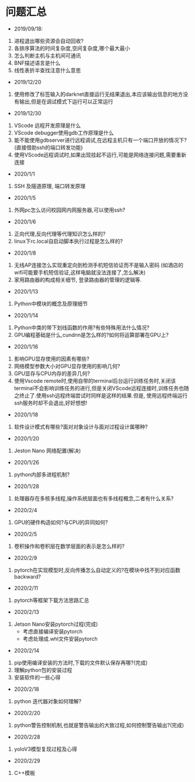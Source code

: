 
# 问题汇总

* 2019/09/18:

1. 进程退出哪些资源会自动回收?
2. 各排序算法的时间复杂度,空间复杂度,哪个最大最小
3. 怎么判断主机与主机间可通讯
4. BNF描述语言是什么
5. 线性表折半查找注意什么意思

* 2019/12/20

1. 使用修改了标签输入的darknet直接运行无结果退出,本应该输出信息的地方没有输出,但是在调试模式下运行可以正常运行

* 2019/12/30

1. VScode 远程开发原理是什么
2. VScode debugger使用gdb工作原理是什么
3. 能不能使用gdbserver进行远程调试,在远程主机只有一个端口开放的情况下?(直接借助ssh的端口转发功能)
4. 使用VScode远程调试时,如果出现挂起不运行,可能是网络连接问题,需要重新连接

* 2020/1/1

1. SSH 及隧道原理, 端口转发原理

* 2020/1/5

1. 外网pc怎么访问校园网内网服务器,可以使用ssh?

* 2020/1/6

1. 正向代理,反向代理等代理知识怎么样的?
2. linux下rc.local自启动脚本执行过程是怎么样的?

* 2020/1/8

1. 无线AP连接怎么实现重定向到检测手机短信验证而不是输入密码 (如酒店的wifi可能要手机短信验证,这样电脑就没法连接了,怎么解决)
2. 家用路由器的构成相关细节, 登录路由器的管理的逻辑等.

* 2020/1/13

1. Python中模块的概念及原理细节

* 2020/1/14

1. Python中类的带下划线函数的作用?有些特殊用法什么情况?
2. GPU编程基础是什么,cundnn是怎么样的?如何将运算部署在GPU上?

* 2020/1/16

1. 影响GPU显存使用的因素有哪些?
2. 网络模型参数大小对GPU显存使用的影响几何?
3. GPU显存与CPU内存的差异几何?
4. 使用Vscode remote时,使用自带的terminal后台运行训练任务时,关闭该terminal不会影响训练任务的进行,但是关闭VScode远程连接时,训练任务也随之终止了.使用ssh远程终端尝试时同样是这样的结果.但是, 使用远程终端运行ssh服务时却不会退出,好好想想!

* 2020/1/18

1. 软件设计模式有哪些?面对对象设计与面对过程设计属哪种?

* 2020/1/20

1. Jeston Nano 网络配置(解决)

* 2020/1/26

1. python内部多进程机制?

* 2020/1/28

1. 处理器存在多核多线程,操作系统层面也有多线程概念,二者有什么关系?

* 2020/2/4

1. GPU的硬件构造如何?与CPU的异同如何?

* 2020/2/5

1. 卷积操作和卷积层在数学层面的表示是怎么样的?

* 2020/2/9

1. pytorch在实现模型时,反向传播怎么自动定义的?在模块中找不到对应函数backward?

* 2020/2/11

1. pytorch等框架下载方法思路汇总

* 2020/2/13

1. Jetson Nano安装pytorch过程(完成)
    * 考虑直接编译安装pytorch
    * 考虑处理成.whl文件安装pytorch

* 2020/2/14

1. pip使用编译安装的方法时,下载的文件默认保存再哪?(完成)
2. 理解python包的安装过程
3. 安装软件的一些心得

* 2020/2/18

1. python 迭代器对象如何理解?

* 2020/2/20

1. python警告控制机制,也就是警告输出的大致过程,如何控制警告输出?(完成)

* 2020/2/28

1. yoloV3模型复现过程及心得

* 2020/2/29

1. C++模板
